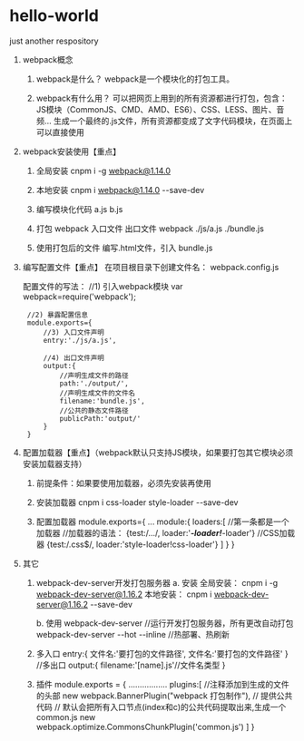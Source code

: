 # hello-world
just another respository
1. webpack概念
	1) webpack是什么？
		webpack是一个模块化的打包工具。
		
	2) webpack有什么用？
		可以把网页上用到的所有资源都进行打包，包含： JS模块（CommonJS、CMD、AMD、ES6）、CSS、LESS、图片、音频...
		生成一个最终的.js文件，所有资源都变成了文字代码模块，在页面上可以直接使用
		
2. webpack安装使用【重点】
	1) 全局安装
		cnpm i -g webpack@1.14.0
		
	2) 本地安装
		cnpm i webpack@1.14.0 --save-dev
		
	3) 编写模块化代码
		a.js
		b.js
		
	4) 打包
		webpack 入口文件  出口文件
		webpack ./js/a.js ./bundle.js
		
	5) 使用打包后的文件
		编写.html文件，引入 bundle.js
		
3. 编写配置文件【重点】
	在项目根目录下创建文件名： webpack.config.js
	
	配置文件的写法：
		//1) 引入webpack模块
		var webpack=require('webpack');
			
		//2) 暴露配置信息
		module.exports={
			//3) 入口文件声明
			entry:'./js/a.js',
			
			//4) 出口文件声明
			output:{
				//声明生成文件的路径
				path:'./output/',
				//声明生成文件的文件名
				filename:'bundle.js',
				//公共的静态文件路径
				publicPath:'output/'
			}
		}

4. 配置加载器【重点】（webpack默认只支持JS模块，如果要打包其它模块必须安装加载器支持）
	1) 前提条件：如果要使用加载器，必须先安装再使用
	2) 安装加载器
		cnpm i css-loader style-loader --save-dev
		
	3) 配置加载器
		module.exports={
			...
			module:{
				loaders:[
					//第一条都是一个加载器
					//加载器的语法： {test:/.../, loader:'***-loader!***-loader'}
					//CSS加载器
					{test:/\.css$/, loader:'style-loader!css-loader'}
				]
			}
		}

5. 其它
	1) webpack-dev-server开发打包服务器
		a. 安装
			全局安装： cnpm i -g webpack-dev-server@1.16.2
			本地安装： cnpm i webpack-dev-server@1.16.2 --save-dev
			
		b. 使用
			webpack-dev-server //运行开发打包服务器，所有更改自动打包
			webpack-dev-server --hot --inline //热部署、热刷新
			
	2) 多入口
		entry:{
			文件名:'要打包的文件路径',
			文件名:'要打包的文件路径'
		}
		//多出口
		output:{
			filename:'[name].js'//文件名类型
		}

	3) 插件
		module.exports = {
			.................
			plugins:[
				//注释添加到生成的文件的头部
				new webpack.BannerPlugin("webpack 打包制作"),
				// 提供公共代码
				// 默认会把所有入口节点(index和c)的公共代码提取出来,生成一个common.js
		 		new webpack.optimize.CommonsChunkPlugin('common.js')
			]
		}
